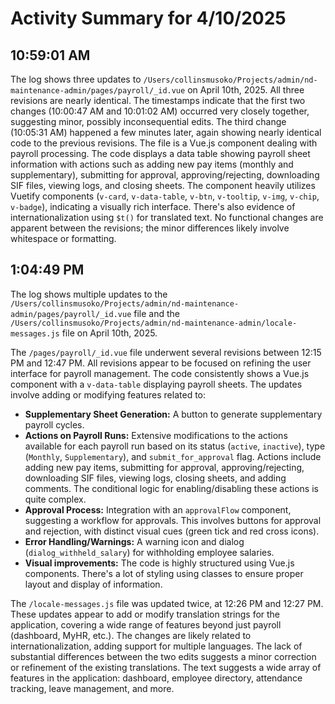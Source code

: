 # Activity Summary for 4/10/2025

## 10:59:01 AM
The log shows three updates to `/Users/collinsmusoko/Projects/admin/nd-maintenance-admin/pages/payroll/_id.vue` on April 10th, 2025.  All three revisions are nearly identical. The timestamps indicate that the first two changes (10:00:47 AM and 10:01:02 AM) occurred very closely together, suggesting minor, possibly inconsequential edits. The third change (10:05:31 AM) happened a few minutes later, again showing nearly identical code to the previous revisions.  The file is a Vue.js component dealing with payroll processing.  The code displays a data table showing payroll sheet information with actions such as adding new pay items (monthly and supplementary), submitting for approval, approving/rejecting, downloading SIF files, viewing logs, and closing sheets.  The component heavily utilizes Vuetify components (`v-card`, `v-data-table`, `v-btn`, `v-tooltip`, `v-img`, `v-chip`, `v-badge`), indicating a visually rich interface.  There's also evidence of internationalization using `$t()` for translated text.  No functional changes are apparent between the revisions; the minor differences likely involve whitespace or formatting.


## 1:04:49 PM
The log shows multiple updates to the `/Users/collinsmusoko/Projects/admin/nd-maintenance-admin/pages/payroll/_id.vue` file and the `/Users/collinsmusoko/Projects/admin/nd-maintenance-admin/locale-messages.js` file on April 10th, 2025.

The `/pages/payroll/_id.vue` file underwent several revisions between 12:15 PM and 12:47 PM.  All revisions appear to be focused on refining the user interface for payroll management. The code consistently shows a Vue.js component with a `v-data-table` displaying payroll sheets.  The updates involve adding or modifying features related to:

* **Supplementary Sheet Generation:** A button to generate supplementary payroll cycles.
* **Actions on Payroll Runs:**  Extensive modifications to the actions available for each payroll run based on its status (`active`, `inactive`), type (`Monthly`, `Supplementary`), and `submit_for_approval` flag. Actions include adding new pay items, submitting for approval, approving/rejecting, downloading SIF files, viewing logs, closing sheets, and adding comments. The conditional logic for enabling/disabling these actions is quite complex.
* **Approval Process:**  Integration with an `approvalFlow` component, suggesting a workflow for approvals.  This involves buttons for approval and rejection, with distinct visual cues (green tick and red cross icons).
* **Error Handling/Warnings:**  A warning icon and dialog (`dialog_withheld_salary`) for withholding employee salaries.
* **Visual improvements:**  The code is highly structured using Vue.js components.  There's a lot of styling using classes to ensure proper layout and display of information.


The `/locale-messages.js` file was updated twice, at 12:26 PM and 12:27 PM. These updates appear to add or modify translation strings for the application, covering a wide range of features beyond just payroll (dashboard, MyHR, etc.).  The changes are likely related to internationalization, adding support for multiple languages.  The lack of substantial differences between the two edits suggests a minor correction or refinement of the existing translations.  The text suggests a wide array of features in the application:  dashboard, employee directory, attendance tracking, leave management, and more.
